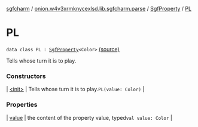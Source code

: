 [sgfcharm](../../../index.md) / [onion.w4v3xrmknycexlsd.lib.sgfcharm.parse](../../index.md) / [SgfProperty](../index.md) / [PL](./index.md)

# PL

`data class PL : `[`SgfProperty`](../index.md)`<Color>` [(source)](https://github.com/w4v3/sgfcharm/tree/master/sgfcharm/src/main/java/onion/w4v3xrmknycexlsd/lib/sgfcharm/parse/SgfTree.kt#L89)

Tells whose turn it is to play.

### Constructors

| [&lt;init&gt;](-init-.md) | Tells whose turn it is to play.`PL(value: Color)` |

### Properties

| [value](value.md) | the content of the property value, typed`val value: Color` |

